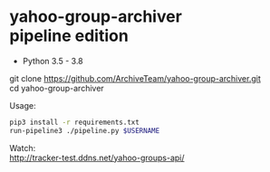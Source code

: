 yahoo-group-archiver  
pipeline edition  
====================

* Python 3.5 - 3.8  

git clone https://github.com/ArchiveTeam/yahoo-group-archiver.git  
cd yahoo-group-archiver  

Usage:
```bash
pip3 install -r requirements.txt
run-pipeline3 ./pipeline.py $USERNAME
```
Watch:  
http://tracker-test.ddns.net/yahoo-groups-api/
